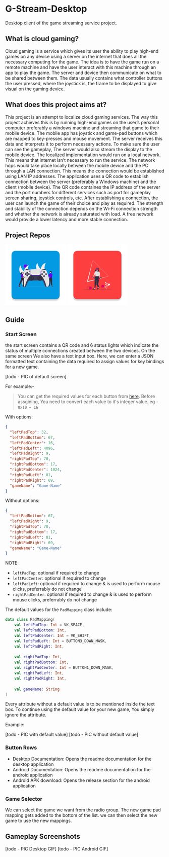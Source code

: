 # G-Stream-Desktop

Desktop client of the game streaming service project.

## What is cloud gaming?

Cloud gaming is a service which gives its user the ability to play high-end games on any device using a server on the internet that does all the necessary computing for the game. The idea is to have the game run on a remote machine and have the user interact with this machine through an app to play the game. The server and device then communicate on what to be shared between them. The data usually contains what controller buttons the user pressed, where the joystick is, the frame to be displayed to give visual on the gaming device.

## What does this project aims at?

This project is an attempt to localize cloud gaming services. The way this project achieves this is by running high-end games on the user’s personal computer preferably a windows machine and streaming that game to their mobile device. The mobile app has joystick and game-pad buttons which are mapped to key-presses and mouse movement. The server receives this data and interprets it to perform necessary actions. To make sure the user can see the gameplay, The server would also stream the display to the mobile device. The localized implementation would run on a local network. This means that internet isn’t necessary to run the service. The network hops would take place locally between the mobile device and the PC through a LAN connection. This means the connection would be established using LAN IP addresses. The application uses a QR code to establish connection between the server (preferably a Windows machine) and the client (mobile device). The QR code containes the IP address of the server and the port numbers for different services such as port for gameplay screen sharing, joystick controls, etc. After establishing a connection, the user can launch the game of their choice and play as required. The strength and stability of the connection depends on the Wi-Fi connection strength and whether the network is already saturated with load. A free network would provide a lower latency and more stable connection.

## Project Repos

[![Game - Stream android app icon](https://github.com/Vaishnav-Kanhirathingal/G-Stream-MOBILE/blob/main/app/src/main/res/mipmap-xxxhdpi/ic_launcher.png?raw=true "[Game - Stream Mobile] - This app is responsible for sending control signals to the desktop side. It also displays gameplay streamed from the PC")](https://github.com/Vaishnav-Kanhirathingal/G-Stream-MOBILE)
[![Game - Stream desktop app icon](https://github.com/Vaishnav-Kanhirathingal/G-Stream-Desktop/blob/main/src/main/resources/app_icon_mipmap/mipmap-xxxhdpi/ic_launcher.png?raw=true "[Game - Stream Desktop] - This app is responsible for recieving control signals from the android side. It also streams gameplay to the android device")](https://github.com/Vaishnav-Kanhirathingal/G-Stream-Desktop)

## Guide

### Start Screen

the start screen contains a QR code and 6 status lights which indicate the status of multiple connections created between the two devices. On the same screen We also have a text input box. Here, we can enter a JSON formatted text containing the data required to assign values for key bindings for a new game.

[todo - PIC of default screen]

For example:-

> You can get the required values for each button from [here](https://learn.microsoft.com/en-us/windows/win32/inputdev/virtual-key-codes). Before assgining, You need to convert each value to it's integer value. eg - `0x10 = 16`

With options:

``` JSON
{
  "leftPadTop": 32,
  "leftPadBottom": 67,
  "leftPadCenter": 16,
  "leftPadLeft": 4096,
  "leftPadRight": 9,
  "rightPadTop": 70,
  "rightPadBottom": 17,
  "rightPadCenter": 1024,
  "rightPadLeft": 81,
  "rightPadRight": 69,
  "gameName": "Game-Name"
}
```

Without options:

``` JSON
{
  "leftPadBottom": 67,
  "leftPadRight": 9,
  "rightPadTop": 70,
  "rightPadBottom": 17,
  "rightPadLeft": 81,
  "rightPadRight": 69,
  "gameName": "Game-Name"
}
```

NOTE:

- `leftPadTop`: optional if required to change
- `leftPadCenter`: optional if required to change
- `leftPadLeft`: optional if required to change & is used to perform mouse clicks, preferrably do not change
- `rightPadCenter`: optional if required to change & is used to perform mouse clicks, preferrably do not change

The default values for the `PadMapping` class include:

``` Kotlin
data class PadMapping(
    val leftPadTop: Int = VK_SPACE,
    val leftPadBottom: Int,
    val leftPadCenter: Int = VK_SHIFT,
    val leftPadLeft: Int = BUTTON3_DOWN_MASK,
    val leftPadRight: Int,

    val rightPadTop: Int,
    val rightPadBottom: Int,
    val rightPadCenter: Int = BUTTON1_DOWN_MASK,
    val rightPadLeft: Int,
    val rightPadRight: Int,

    val gameName: String
)
```

Every attribute without a default value is to be mentioned inside the text box. To continue using the default value for your new game, You simply ignore the attribute.

Example:

[todo - PIC with default value]
[todo - PIC without default value]

### Button Rows

- Desktop Documentation: Opens the readme documentation for the desktop application
- Android Documentation: Opens the readme documentation for the android application
- Android APK download: Opens the release section for the android application

### Game Selector

We can select the game we want from the radio group. The new game pad mapping gets added to the bottom of the list. we can then select the new game to use the new mappings.

## Gameplay Screenshots

[todo - PIC Desktop GIF]
[todo - PIC Android GIF]
